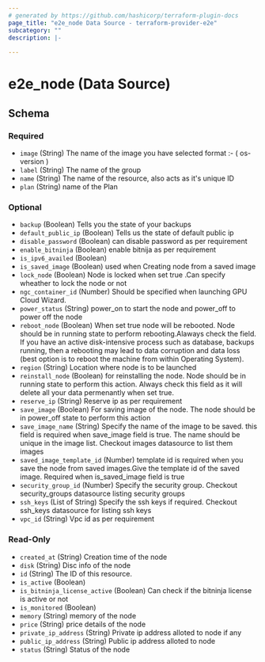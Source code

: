 ```yaml
---
# generated by https://github.com/hashicorp/terraform-plugin-docs
page_title: "e2e_node Data Source - terraform-provider-e2e"
subcategory: ""
description: |-
  
---
```


# e2e_node (Data Source)





<!-- schema generated by tfplugindocs -->
## Schema

### Required

- `image` (String) The name of the image you have selected format :- ( os-version )
- `label` (String) The name of the group
- `name` (String) The name of the resource, also acts as it's unique ID
- `plan` (String) name of the Plan

### Optional

- `backup` (Boolean) Tells you the state of your backups
- `default_public_ip` (Boolean) Tells us the state of default public ip
- `disable_password` (Boolean) can disable password as per requirement
- `enable_bitninja` (Boolean) enable bitnija as per requirement
- `is_ipv6_availed` (Boolean)
- `is_saved_image` (Boolean) used when Creating node from a saved image
- `lock_node` (Boolean) Node is locked when set true .Can specify wheather to lock the node or not
- `ngc_container_id` (Number) Should be specified when launching GPU Cloud Wizard.
- `power_status` (String) power_on to start the node and power_off to power off the node
- `reboot_node` (Boolean) When set true node will be rebooted. Node should be in running state to perform rebooting.Alaways check the field. If you have an active disk-intensive process such as database, backups running, then a rebooting may lead to data corruption and data loss (best option is to reboot the machine from within Operating System).
- `region` (String) Location where node is to be launched
- `reinstall_node` (Boolean) for reinstalling the node. Node should be in running state to perform this action. Always check this field as it will delete all your data permenantly when set true.
- `reserve_ip` (String) Reserve ip as per  requirement
- `save_image` (Boolean) For saving image of the node. The node should be in power_off state to perform this action
- `save_image_name` (String) Specify the name of the image to be saved. this field is required when save_image field is true. The name should be unique in the image list. Checkout images datasource to list them images
- `saved_image_template_id` (Number) template id  is required when you save the node from saved images.Give the template id of the saved image. Required when is_saved_image field is true
- `security_group_id` (Number) Specify the security group. Checkout security_groups datasource listing security groups
- `ssh_keys` (List of String) Specify the ssh keys if required. Checkout ssh_keys datasource for listing ssh keys
- `vpc_id` (String) Vpc id as per requirement

### Read-Only

- `created_at` (String) Creation time of the node
- `disk` (String) Disc info of the node
- `id` (String) The ID of this resource.
- `is_active` (Boolean)
- `is_bitninja_license_active` (Boolean) Can check if the bitninja license is active or not
- `is_monitored` (Boolean)
- `memory` (String) memory of the node
- `price` (String) price details of the node
- `private_ip_address` (String) Private ip address alloted to node if any
- `public_ip_address` (String) Public ip address alloted to node
- `status` (String) Status of the node


